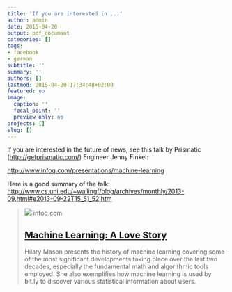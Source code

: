 ```yaml
---
title: 'If you are interested in ...'
author: admin
date: 2015-04-20
output: pdf_document
categories: []
tags:
- facebook
- german
subtitle: ''
summary: ''
authors: []
lastmod: 2015-04-20T17:34:48+02:00
featured: no
image:
  caption: ''
  focal_point: ''
  preview_only: no
projects: []
slug: []
---
```

If you are interested in the future of news, see this talk by Prismatic (http://getprismatic.com/) Engineer Jenny Finkel:

http://www.infoq.com/presentations/machine-learning

Here is a good summary of the talk:
http://www.cs.uni.edu/~wallingf/blog/archives/monthly/2013-09.html#e2013-09-22T15_51_52.htm
> [![](https://res.infoq.com/presentations/machine-learning-story/en/smallimage/mason.JPG)](http://www.infoq.com/presentations/machine-learning)
> infoq.com
> ## [Machine Learning: A Love Story ](http://www.infoq.com/presentations/machine-learning)
>
>Hilary Mason presents the history of machine learning covering some of the most significant developments taking place over the last two decades, especially the fundamental math and algorithmic tools employed. She also exemplifies how machine learning is used by bit.ly to discover various statistical information about users.


